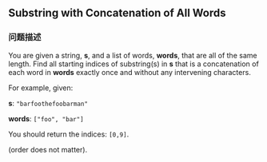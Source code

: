 ## Substring with Concatenation of All Words  
### 问题描述

You are given a string, **s**, and a list of words, **words**, that are all of the same length. Find all starting indices of substring(s) in **s** that is a concatenation of each word in **words** exactly once and without any intervening characters.



For example, given:<br />
**s**: `"barfoothefoobarman"`<br />
**words**: `["foo", "bar"]`



You should return the indices: `[0,9]`.<br />
(order does not matter).

